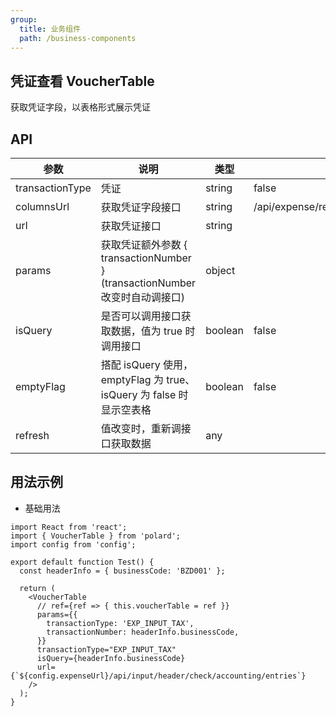 ```yaml
---
group:
  title: 业务组件
  path: /business-components
---
```


## 凭证查看 VoucherTable

获取凭证字段，以表格形式展示凭证

## API

| 参数            | 说明                                                                        | 类型    | 默认值                                                 |
| --------------- | --------------------------------------------------------------------------- | ------- | ------------------------------------------------------ |
| transactionType | 凭证                                                                        | string  | false                                                  |
| columnsUrl      | 获取凭证字段接口                                                            | string  | /api/expense/report/query/elements/of/accounting/model |
| url             | 获取凭证接口                                                                | string  |                                                        |
| params          | 获取凭证额外参数 { transactionNumber } (transactionNumber 改变时自动调接口) | object  |                                                        |
| isQuery         | 是否可以调用接口获取数据，值为 true 时调用接口                              | boolean | false                                                  |
| emptyFlag       | 搭配 isQuery 使用，emptyFlag 为 true、isQuery 为 false 时显示空表格         | boolean | false                                                  |
| refresh         | 值改变时，重新调接口获取数据                                                | any     |                                                        |

## 用法示例

- 基础用法

```tsx
import React from 'react';
import { VoucherTable } from 'polard';
import config from 'config';

export default function Test() {
  const headerInfo = { businessCode: 'BZD001' };

  return (
    <VoucherTable
      // ref={ref => { this.voucherTable = ref }}
      params={{
        transactionType: 'EXP_INPUT_TAX',
        transactionNumber: headerInfo.businessCode,
      }}
      transactionType="EXP_INPUT_TAX"
      isQuery={headerInfo.businessCode}
      url={`${config.expenseUrl}/api/input/header/check/accounting/entries`}
    />
  );
}
```
